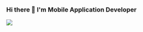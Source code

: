 ### Hi there 👋 I'm Mobile Application Developer

<!--
**turedioglu/turedioglu** is a ✨ _special_ ✨ repository because its `README.md` (this file) appears on your GitHub profile.

Here are some ideas to get you started:

- 🔭 I’m currently working on ...
- 🌱 I’m currently learning ...
- 👯 I’m looking to collaborate on ...
- 🤔 I’m looking for help with ...
- 💬 Ask me about ...
- 📫 How to reach me: ...
- 😄 Pronouns: ...
- ⚡ Fun fact: ...
-->


<img src ="https://github-readme-stats.vercel.app/api?username=turedioglu&&show_icons=true&title_color=ffffff&icon_color=bb2acf&text_color=daf7dc&bg_color=151515">
